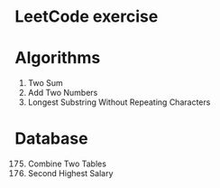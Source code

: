 LeetCode exercise
==============================

# Algorithms

1. Two Sum
2. Add Two Numbers
3. Longest Substring Without Repeating Characters

# Database

175. Combine Two Tables
176. Second Highest Salary